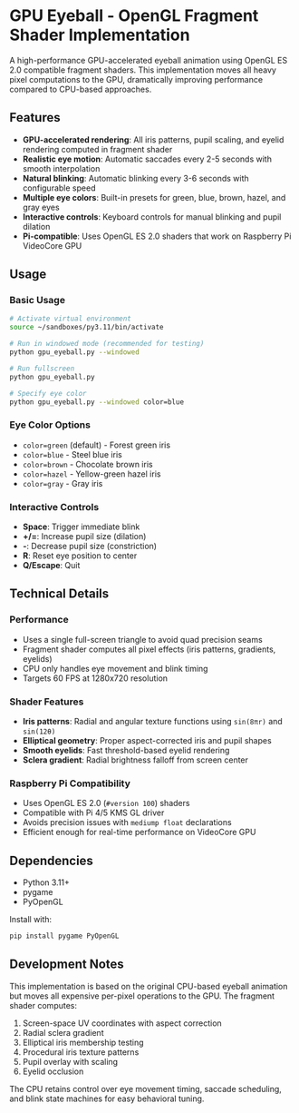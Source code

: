 # GPU Eyeball - OpenGL Fragment Shader Implementation

A high-performance GPU-accelerated eyeball animation using OpenGL ES 2.0 compatible fragment shaders. This implementation moves all heavy pixel computations to the GPU, dramatically improving performance compared to CPU-based approaches.

## Features

- **GPU-accelerated rendering**: All iris patterns, pupil scaling, and eyelid rendering computed in fragment shader
- **Realistic eye motion**: Automatic saccades every 2-5 seconds with smooth interpolation
- **Natural blinking**: Automatic blinking every 3-6 seconds with configurable speed
- **Multiple eye colors**: Built-in presets for green, blue, brown, hazel, and gray eyes
- **Interactive controls**: Keyboard controls for manual blinking and pupil dilation
- **Pi-compatible**: Uses OpenGL ES 2.0 shaders that work on Raspberry Pi VideoCore GPU

## Usage

### Basic Usage
```bash
# Activate virtual environment
source ~/sandboxes/py3.11/bin/activate

# Run in windowed mode (recommended for testing)
python gpu_eyeball.py --windowed

# Run fullscreen
python gpu_eyeball.py

# Specify eye color
python gpu_eyeball.py --windowed color=blue
```

### Eye Color Options
- `color=green` (default) - Forest green iris
- `color=blue` - Steel blue iris
- `color=brown` - Chocolate brown iris
- `color=hazel` - Yellow-green hazel iris
- `color=gray` - Gray iris

### Interactive Controls
- **Space**: Trigger immediate blink
- **+/=**: Increase pupil size (dilation)
- **-**: Decrease pupil size (constriction)
- **R**: Reset eye position to center
- **Q/Escape**: Quit

## Technical Details

### Performance
- Uses a single full-screen triangle to avoid quad precision seams
- Fragment shader computes all pixel effects (iris patterns, gradients, eyelids)
- CPU only handles eye movement and blink timing
- Targets 60 FPS at 1280x720 resolution

### Shader Features
- **Iris patterns**: Radial and angular texture functions using `sin(8πr)` and `sin(12θ)`
- **Elliptical geometry**: Proper aspect-corrected iris and pupil shapes
- **Smooth eyelids**: Fast threshold-based eyelid rendering
- **Sclera gradient**: Radial brightness falloff from screen center

### Raspberry Pi Compatibility
- Uses OpenGL ES 2.0 (`#version 100`) shaders
- Compatible with Pi 4/5 KMS GL driver
- Avoids precision issues with `mediump float` declarations
- Efficient enough for real-time performance on VideoCore GPU

## Dependencies

- Python 3.11+
- pygame
- PyOpenGL

Install with:
```bash
pip install pygame PyOpenGL
```

## Development Notes

This implementation is based on the original CPU-based eyeball animation but moves all expensive per-pixel operations to the GPU. The fragment shader computes:

1. Screen-space UV coordinates with aspect correction
2. Radial sclera gradient
3. Elliptical iris membership testing
4. Procedural iris texture patterns
5. Pupil overlay with scaling
6. Eyelid occlusion

The CPU retains control over eye movement timing, saccade scheduling, and blink state machines for easy behavioral tuning.